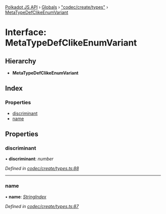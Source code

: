 [Polkadot JS API](../README.md) › [Globals](../globals.md) › ["codec/create/types"](../modules/_codec_create_types_.md) › [MetaTypeDefClikeEnumVariant](_codec_create_types_.metatypedefclikeenumvariant.md)

# Interface: MetaTypeDefClikeEnumVariant

## Hierarchy

* **MetaTypeDefClikeEnumVariant**

## Index

### Properties

* [discriminant](_codec_create_types_.metatypedefclikeenumvariant.md#discriminant)
* [name](_codec_create_types_.metatypedefclikeenumvariant.md#name)

## Properties

###  discriminant

• **discriminant**: *number*

*Defined in [codec/create/types.ts:88](https://github.com/polkadot-js/api/blob/b8d4bc5c6a/packages/types/src/codec/create/types.ts#L88)*

___

###  name

• **name**: *[StringIndex](../modules/_codec_create_types_.md#stringindex)*

*Defined in [codec/create/types.ts:87](https://github.com/polkadot-js/api/blob/b8d4bc5c6a/packages/types/src/codec/create/types.ts#L87)*
